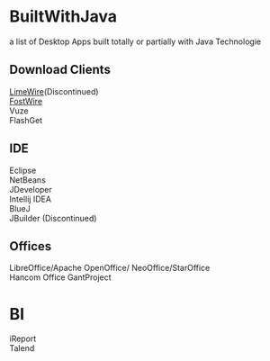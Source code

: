 # BuiltWithJava
a list of Desktop Apps built totally or partially with Java Technologie

## Download Clients
[LimeWire](https://en.wikipedia.org/wiki/LimeWire)(Discontinued)    
[FostWire](https://www.frostwire.com/)    
Vuze  
FlashGet

## IDE
Eclipse  
NetBeans  
JDeveloper  
Intellij IDEA  
BlueJ  
JBuilder (Discontinued)  

## Offices
LibreOffice/Apache OpenOffice/ NeoOffice/StarOffice  
Hancom Office
GantProject

# BI
iReport  
Talend
